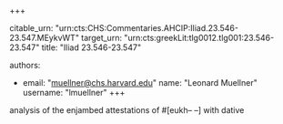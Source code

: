 +++


citable_urn: "urn:cts:CHS:Commentaries.AHCIP:Iliad.23.546-23.547.MEykvWT"
target_urn: "urn:cts:greekLit:tlg0012.tlg001:23.546-23.547"
title: "Iliad 23.546-23.547"

authors:
- email: "muellner@chs.harvard.edu"
  name: "Leonard Muellner"
  username: "lmuellner"
+++

<p>analysis of the enjambed attestations of #[eukh– –] with dative</p>